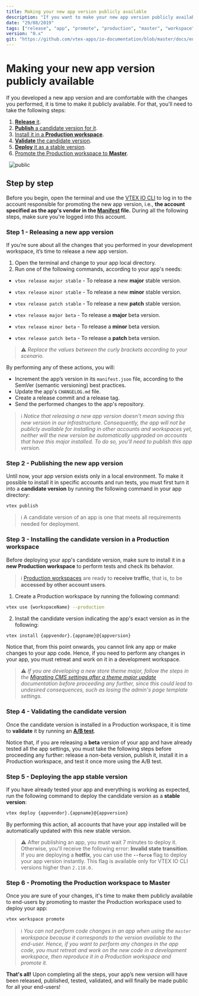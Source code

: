```yaml
---
title: Making your new app version publicly available
description: "If you want to make your new app version publicly available, linking it will not suffice. Learn in this recipe the step by step on how to make your new configurations finally available to the end user."
date: "29/08/2019"
tags: ["release", "app", "promote", "production", "master", "workspace", "public", "available", "end-user", "version", "production-mode"]
version: "0.x"
git: "https://github.com/vtex-apps/io-documentation/blob/master/docs/en/Recipes/store/making-your-new-app-version-publicly-available.md"
---
```


# Making your new app version publicly available

If you developed a new app version and are comfortable with the changes you performed, it is time to make it publicly available. For that, you'll need to take the following steps:

1. [**Release** it](#step-1---releasing-a-new-app-version).
2. [**Publish** a candidate version for it](#step-2---publishing-the-new-app-version).
3. [Install it in a **Production workspace**](#step-3---installing-the-cadidate-version-in-a-production-workspace).
4. [**Validate** the candidate version](#step-4---validating-the-candidate-version).
5. [**Deploy** it as a stable version](#step-5---deploying-the-app-stable-version).
6. [Promote the Production workspace to **Master**](#step-6---promoting-the-production-workspace-to-master).

&nbsp;
![public](https://user-images.githubusercontent.com/60782333/92799699-61332680-f38a-11ea-8a06-a342607070d9.png)
&nbsp;

## Step by step

Before you begin, open the terminal and use the [VTEX IO CLI](https://vtex.io/docs/recipes/development/vtex-io-cli-installment-and-command-reference#command-reference) to log in to the account responsible for promoting the new app version, i.e., **the account specified as the app's vendor in the [Manifest](https://developers.vtex.com/vtex-developer-docs/docs/vtex-io-documentation-manifest) file.** During all the following steps, make sure you're logged into this account.

### Step 1 - Releasing a new app version

If you’re sure about all the changes that you performed in your development workspace, it’s time to release a new app version.

1. Open the terminal and change to your app local directory.
3. Run one of the following commands, according to your app's needs:

- `vtex release major stable` - To release a new **major** stable version.
- `vtex release minor stable` - To release a new **minor** stable version.
- `vtex release patch stable` - To release a new **patch** stable version.

- `vtex release major beta` - To release a **major** beta version.
- `vtex release minor beta` - To release a **minor** beta version.
- `vtex release patch beta` - To release a **patch** beta version.

>⚠️ *Replace the values between the curly brackets according to your scenario.*

By performing any of these actions, you will:

- Increment the app’s version in its `manifest.json` file, according to the SemVer (semantic versioning) best practices.
- Update the app's `CHANGELOG.md` file.
- Create a release commit and a release tag.
- Send the performed changes to the app's repository.

>ℹ️ *Notice that releasing a new app version doesn't mean saving this new version in our infrastructure. Consequently, the app will not be publicly available for installing in other accounts and workspaces yet, neither will the new version be automatically upgraded on accounts that have this major installed. To do so, you'll need to publish this app version.*

### Step 2 - Publishing the new app version

Until now, your app version exists only in a local environment. To make it possible to install it in specific accounts and run tests, you must first turn it into a **candidate version** by running the following command in your app directory:

```
vtex publish
```

>ℹ️ A candidate version of an app is one that meets all requirements needed for deployment.

### Step 3 - Installing the candidate version in a Production workspace

Before deploying your app's candidate version, make sure to install it in a **new Production workspace** to perform tests and check its behavior.

>ℹ️ [Production workspaces](https://developers.vtex.com/vtex-developer-docs/docs/vtex-io-documentation-workspace) are ready to **receive traffic**, that is, to be **accessed by other account users**. 

1. Create a Production workspace by running the following command:

```sh
vtex use {workspaceName} --production
```

2. Install the candidate version indicating the app's exact version as in the following:

```sh
vtex install {appvendor}.{appname}@{appversion}
```

Notice that, from this point onwards, you cannot link any app or make changes to your app code. Hence, if you need to perform any changes in your app, you must retreat and work on it in a development workspace.

>⚠️ *If you are developing a new store theme major, follow the steps in the [Migrating CMS settings after a theme major update](https://developers.vtex.com/vtex-developer-docs/docs/vtex-io-documentation-migrating-cms-settings-after-major-update) documentation before proceeding any further, since this could lead to undesired consequences, such as losing the admin's page template settings.*

### Step 4 - Validating the candidate version

Once the candidate version is installed in a Production workspace, it is time to **validate** it by running an [**A/B test**](https://developers.vtex.com/vtex-developer-docs/docs/vtex-io-documentation-running-native-ab-testing).

Notice that, if you are releasing a **beta** version of your app and have already tested all the app settings, you must take the following steps before proceeding any further: release a non-beta version, publish it, install it in a Production workspace, and test it once more using the A/B test.

### Step 5 - Deploying the app stable version

If you have already tested your app and everything is working as expected, run the following command to deploy the candidate version as a **stable version**:

```sh
vtex deploy {appvendor}.{appname}@{appversion}
```

By performing this action, all accounts that have your app installed will be automatically updated with this new stable version.

>⚠️ After publishing an app, you must wait 7 minutes to deploy it. Otherwise, you'll receive the following error: **Invalid state transition**. If you are deploying a **hotfix**, you can use the **`--force`** flag to deploy your app version instantly. This flag is available only for VTEX IO CLI versions higher than `2.118.0.`

### Step 6 - Promoting the Production workspace to Master

Once you are sure of your changes, it's time to make them publicly available to end-users by promoting to master the Production workspace used to deploy your app:

```sh
vtex workspace promote
```

>ℹ️ *You can not perform code changes in an app when using the `master` workspace because it corresponds to the version available to the end-user. Hence, if you want to perform any changes in the app code, you must retreat and work on the new code in a development workspace, then reproduce it in a Production workspace and promote it.*

**That's all!** Upon completing all the steps, your app’s new version will have been released, published, tested, validated, and will finally be made public for all your end-users!
